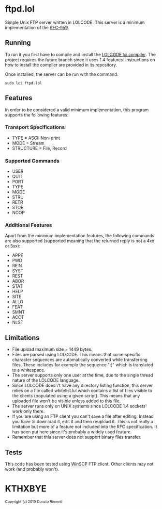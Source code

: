 # ftpd.lol
Simple Unix FTP server written in LOLCODE. This server is a minimum implementation of the [RFC-959](https://tools.ietf.org/html/rfc959).

## Running
To run it you first have to compile and install the [LOLCODE lci compiler](https://github.com/justinmeza/lci/tree/future). The project requires the future branch since it uses 1.4 features. Instructions on how to install the compiler are provided in its repository.

Once installed, the server can be run with the command:

    sudo lci ftpd.lol

## Features
In order to be considered a valid minimum implementation, this program supports the following features:

### Transport Specifications
- TYPE = ASCII Non-print
- MODE = Stream
- STRUCTURE = File, Record

### Supported Commands
- USER
- QUIT
- PORT
- TYPE
- MODE
- STRU
- RETR
- STOR
- NOOP

### Additional Features
Apart from the minimum implementation features, the following commands are also supported (supported meaning that the returned reply is not a 4xx or 5xx):
 - APPE
 - PWD
 - REIN
 - SYST
 - REST
 - ABOR
 - STAT
 - HELP
 - SITE
 - ALLO
 - FEAT
 - SMNT
 - ACCT
 - NLST

## Limitations
 - File upload maximum size = 1449 bytes.
 - Files are parsed using LOLCODE. This means that some specific character sequences are automatically converted while transferring files. These includes for example the sequence ":)" which is translated to a whitespace.
 - The server supports only one user at the time, due to the single thread nature of the LOLCODE language.
 - Since LOLCODE doesn't have any directory listing function, this server relies on a file called whitelist.lul which contains a list of files visible to the clients (populated using a given script). This means that any uploaded file won't be visible unless added to this file.
 - The server runs only on UNIX systems since LOLCODE 1.4 sockets' work only there.
 - If you are using an FTP client you can't save a file after editing. Instead you have to download it, edit it and then reupload it. This is not really a limitation but more of a feature not included into the RFC specification. It has been put here since it's probably a widely used feature.
 - Remember that this server does not support binary files transfer.
 
 ## Tests
 This code has been tested using [WinSCP](https://winscp.net/eng/download.php) FTP client. Other clients may not work (and probably won't).
 
 # KTHXBYE

<sub>Copyright (c) 2019 Donato Rimenti</sub>
